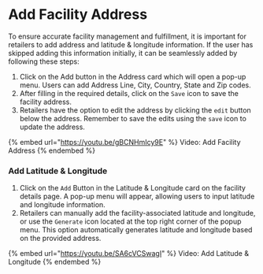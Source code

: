 # Add Facility Address

To ensure accurate facility management and fulfillment, it is important for retailers to add address and latitude & longitude information. If the user has skipped adding this information initially, it can be seamlessly added by following these steps:

1. Click on the Add button in the Address card which will open a pop-up menu. Users can add Address Line, City, Country, State and Zip codes.
2. After filling in the required details, click on the `Save` icon to save the facility address.
3. Retailers have the option to edit the address by clicking the `edit` button below the address. Remember to save the edits using the `save` icon to update the address.

{% embed url="https://youtu.be/gBCNHmIcy9E" %}
Video: Add Facility Address
{% endembed %}

### Add Latitude & Longitude

1. Click on the `Add` Button in the Latitude & Longitude card on the facility details page. A pop-up menu will appear, allowing users to input latitude and longitude information.
2. Retailers can manually add the facility-associated latitude and longitude, or use the `Generate` icon located at the top right corner of the popup menu. This option automatically generates latitude and longitude based on the provided address.

{% embed url="https://youtu.be/SA6cVCSwagI" %}
Video: Add Latitude & Longitude
{% endembed %}
